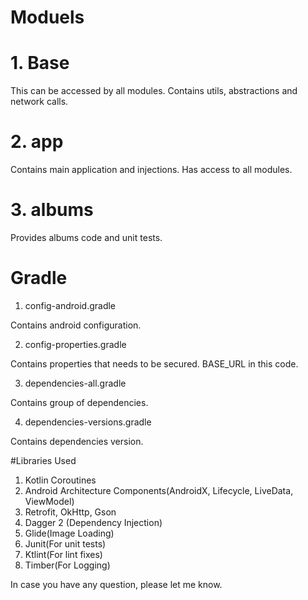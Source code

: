 # Moduels 

# 1. Base

This can be accessed by all modules. Contains utils, abstractions and network calls.

# 2. app

Contains main application and injections. Has access to all modules. 

# 3. albums

Provides albums code and unit tests.

# Gradle

1. config-android.gradle

Contains android configuration.

2. config-properties.gradle

Contains properties that needs to be secured. BASE_URL in this code.

3. dependencies-all.gradle

Contains group of dependencies.

4. dependencies-versions.gradle

Contains dependencies version.

#Libraries Used

1. Kotlin Coroutines
2. Android Architecture Components(AndroidX, Lifecycle, LiveData, ViewModel)
3. Retrofit, OkHttp, Gson
4. Dagger 2 (Dependency Injection)
5. Glide(Image Loading)
6. Junit(For unit tests)
7. Ktlint(For lint fixes)
6. Timber(For Logging)

In case you have any question, please let me know.
